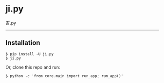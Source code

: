 # ji.py

吉.py

---

## Installation

    $ pip install -U ji.py
    $ ji.py

Or, clone this repo and run:

    $ python -c 'from core.main import run_app; run_app()'
